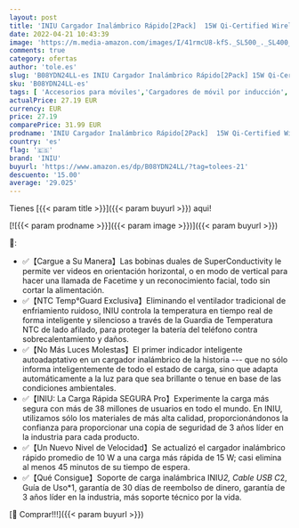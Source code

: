 ```yaml
---
layout: post
title: 'INIU Cargador Inalámbrico Rápido[2Pack]  15W Qi-Certified Wireless Charger Estación Compatible con iPhone 13 12 11 Pro MAX XR XS X 8 Plus Samsung Galaxy S21 S20 S10 Note10 9 AirPods Huawei Xiaomi etc'
date: 2022-04-21 10:43:39
image: 'https://m.media-amazon.com/images/I/41rmcU8-kfS._SL500_._SL400_.jpg'
comments: true
category: ofertas
author: 'tole.es'
slug: 'B08YDN24LL-es INIU Cargador Inalámbrico Rápido[2Pack] 15W Qi-Certified...'
sku: 'B08YDN24LL-es'
tags: [ 'Accesorios para móviles','Cargadores de móvil por inducción','Cargadores para móviles','Comunicación móvil y accesorios','Electrónica','iniu','iphone','🇪🇸', ]
actualPrice: 27.19 EUR
currency: EUR
price: 27.19
comparePrice: 31.99 EUR
prodname: 'INIU Cargador Inalámbrico Rápido[2Pack]  15W Qi-Certified Wireless Charger Estación Compatible con iPhone 13 12 11 Pro MAX XR XS X 8 Plus Samsung Galaxy S21 S20 S10 Note10 9 AirPods Huawei Xiaomi etc'
country: 'es'
flag: '🇪🇸'
brand: 'INIU'
buyurl: 'https://www.amazon.es/dp/B08YDN24LL/?tag=tolees-21'
descuento: '15.00'
average: '29.025'
---
```


Tienes [{{< param title >}}]({{< param buyurl >}}) aqui!

[![{{< param prodname >}}]({{< param image >}})]({{< param buyurl >}})

🔎:

- ✅【Cargue a Su Manera】Las bobinas duales de SuperConductivity le permite ver videos en orientación horizontal, o en modo de vertical para hacer una llamada de Facetime y un reconocimiento facial, todo sin cortar la alimentación.
- ✅【NTC Temp°Guard Exclusiva】Eliminando el ventilador tradicional de enfriamiento ruidoso, INIU controla la temperatura en tiempo real de forma inteligente y silencioso a través de la Guardia de Temperatura NTC de lado afilado, para proteger la batería del teléfono contra sobrecalentamiento y daños.
- ✅【No Más Luces Molestas】El primer indicador inteligente autoadaptativo en un cargador inalámbrico de la historia --- que no sólo informa inteligentemente de todo el estado de carga, sino que adapta automáticamente a la luz para que sea brillante o tenue en base de las condiciones ambientales.
- ✅【INIU: La Carga Rápida SEGURA Pro】Experimente la carga más segura con más de 38 millones de usuarios en todo el mundo. En INIU, utilizamos sólo los materiales de más alta calidad, proporcionándonos la confianza para proporcionar una copia de seguridad de 3 años líder en la industria para cada producto.
- ✅【Un Nuevo Nivel de Velocidad】Se actualizó el cargador inalámbrico rápido promedio de 10 W a una carga más rápida de 15 W; casi elimina al menos 45 minutos de su tiempo de espera.
- ✅【Qué Consigue】Soporte de carga inalámbrica INIU*2, Cable USB C*2, Guía de Uso*1, garantía de 30 días de reembolso de dinero, garantía de 3 años líder en la industria, más soporte técnico por la vida.

[🛒 Comprar!!!]({{< param buyurl >}})
